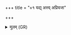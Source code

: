 +++
title = "०१ यद्य् अस्य् अप्रियजा"

+++
<details><summary>मूलम् (GR)</summary>

+++(PSK 20.37.1)+++यद्य् अस्य् अप्रियजा  
यदि वान्यत आभृतः ।  
विसल्पकस्य भेषजीर्  
देवीर् आप इमा मम ॥
</details>